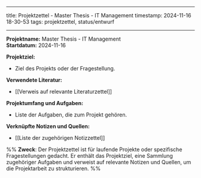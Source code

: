 
---
title: Projektzettel - Master Thesis - IT Management
timestamp: 2024-11-16 18-30-53
tags: projektzettel, status/entwurf

---

**Projektname:** Master Thesis - IT Management  
**Startdatum:** 2024-11-16  

**Projektziel:**  
- Ziel des Projekts oder der Fragestellung.

**Verwendete Literatur:**  
- [[Verweis auf relevante Literaturzettel]]

**Projektumfang und Aufgaben:**  
- Liste der Aufgaben, die zum Projekt gehören.

**Verknüpfte Notizen und Quellen:**  
- [[Liste der zugehörigen Notizzettel]]

%%
**Zweck**: Der Projektzettel ist für laufende Projekte oder spezifische Fragestellungen gedacht. Er enthält das Projektziel, eine Sammlung zugehöriger Aufgaben und verweist auf relevante Notizen und Quellen, um die Projektarbeit zu strukturieren.
%%
